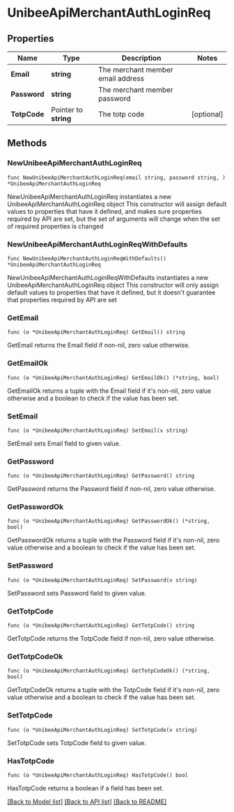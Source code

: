 # UnibeeApiMerchantAuthLoginReq

## Properties

Name | Type | Description | Notes
------------ | ------------- | ------------- | -------------
**Email** | **string** | The merchant member email address | 
**Password** | **string** | The merchant member password | 
**TotpCode** | Pointer to **string** | The totp code | [optional] 

## Methods

### NewUnibeeApiMerchantAuthLoginReq

`func NewUnibeeApiMerchantAuthLoginReq(email string, password string, ) *UnibeeApiMerchantAuthLoginReq`

NewUnibeeApiMerchantAuthLoginReq instantiates a new UnibeeApiMerchantAuthLoginReq object
This constructor will assign default values to properties that have it defined,
and makes sure properties required by API are set, but the set of arguments
will change when the set of required properties is changed

### NewUnibeeApiMerchantAuthLoginReqWithDefaults

`func NewUnibeeApiMerchantAuthLoginReqWithDefaults() *UnibeeApiMerchantAuthLoginReq`

NewUnibeeApiMerchantAuthLoginReqWithDefaults instantiates a new UnibeeApiMerchantAuthLoginReq object
This constructor will only assign default values to properties that have it defined,
but it doesn't guarantee that properties required by API are set

### GetEmail

`func (o *UnibeeApiMerchantAuthLoginReq) GetEmail() string`

GetEmail returns the Email field if non-nil, zero value otherwise.

### GetEmailOk

`func (o *UnibeeApiMerchantAuthLoginReq) GetEmailOk() (*string, bool)`

GetEmailOk returns a tuple with the Email field if it's non-nil, zero value otherwise
and a boolean to check if the value has been set.

### SetEmail

`func (o *UnibeeApiMerchantAuthLoginReq) SetEmail(v string)`

SetEmail sets Email field to given value.


### GetPassword

`func (o *UnibeeApiMerchantAuthLoginReq) GetPassword() string`

GetPassword returns the Password field if non-nil, zero value otherwise.

### GetPasswordOk

`func (o *UnibeeApiMerchantAuthLoginReq) GetPasswordOk() (*string, bool)`

GetPasswordOk returns a tuple with the Password field if it's non-nil, zero value otherwise
and a boolean to check if the value has been set.

### SetPassword

`func (o *UnibeeApiMerchantAuthLoginReq) SetPassword(v string)`

SetPassword sets Password field to given value.


### GetTotpCode

`func (o *UnibeeApiMerchantAuthLoginReq) GetTotpCode() string`

GetTotpCode returns the TotpCode field if non-nil, zero value otherwise.

### GetTotpCodeOk

`func (o *UnibeeApiMerchantAuthLoginReq) GetTotpCodeOk() (*string, bool)`

GetTotpCodeOk returns a tuple with the TotpCode field if it's non-nil, zero value otherwise
and a boolean to check if the value has been set.

### SetTotpCode

`func (o *UnibeeApiMerchantAuthLoginReq) SetTotpCode(v string)`

SetTotpCode sets TotpCode field to given value.

### HasTotpCode

`func (o *UnibeeApiMerchantAuthLoginReq) HasTotpCode() bool`

HasTotpCode returns a boolean if a field has been set.


[[Back to Model list]](../README.md#documentation-for-models) [[Back to API list]](../README.md#documentation-for-api-endpoints) [[Back to README]](../README.md)


